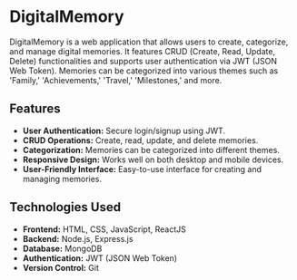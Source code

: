 # DigitalMemory

DigitalMemory is a web application that allows users to create, categorize, and manage digital memories. It features CRUD (Create, Read, Update, Delete) functionalities and supports user authentication via JWT (JSON Web Token). Memories can be categorized into various themes such as 'Family,' 'Achievements,' 'Travel,' 'Milestones,' and more.

## Features

- **User Authentication:** Secure login/signup using JWT.
- **CRUD Operations:** Create, read, update, and delete memories.
- **Categorization:** Memories can be categorized into different themes.
- **Responsive Design:** Works well on both desktop and mobile devices.
- **User-Friendly Interface:** Easy-to-use interface for creating and managing memories.

## Technologies Used

- **Frontend:** HTML, CSS, JavaScript, ReactJS
- **Backend:** Node.js, Express.js
- **Database:** MongoDB
- **Authentication:** JWT (JSON Web Token)
- **Version Control:** Git






